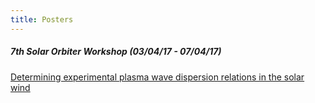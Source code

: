 ```yaml
---
title: Posters
---
```


##### 7th Solar Orbiter Workshop (03/04/17 - 07/04/17)
[Determining experimental plasma wave dispersion relations in the solar wind](posters/2017Granada.pdf)
